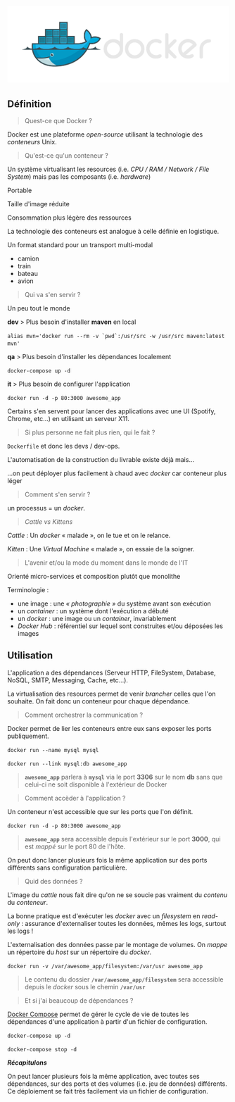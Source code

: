 # ![](/doc/img/docker_logo.png)


## Définition


> Quest-ce que Docker ?

Docker est une plateforme *open-source* utilisant la technologie des *conteneurs* Unix.


> Qu'est-ce qu'un conteneur ?

Un système virtualisant les resources (i.e. *CPU / RAM / Network / File System*) mais pas les composants (i.e. *hardware*)


Portable

Taille d'image réduite

Consommation plus légère des ressources


La technologie des conteneurs est analogue à celle définie en logistique.


Un format standard pour un transport multi-modal
* camion
* train
* bateau
* avion


> Qui va s'en servir ?

Un peu tout le monde


**dev** > Plus besoin d'installer **maven** en local

```alias mvn='docker run --rm -v `pwd`:/usr/src -w /usr/src maven:latest mvn'```


**qa** > Plus besoin d'installer les dépendances localement

```docker-compose up -d```


**it** > Plus besoin de configurer l'application

```docker run -d -p 80:3000 awesome_app```


Certains s'en servent pour lancer des applications avec une UI (Spotify, Chrome, etc...) en utilisant un serveur X11.


> Si plus personne ne fait plus rien, qui le fait ?

`Dockerfile` et donc les devs / dev-ops.


L'automatisation de la construction du livrable existe déjà mais...

...on peut déployer plus facilement à chaud avec *docker* car conteneur plus léger


> Comment s'en servir ?

un processus = un *docker*.


> *Cattle vs Kittens*

*Cattle* : Un *docker* « malade », on le tue et on le relance.

*Kitten* : Une *Virtual Machine* « malade », on essaie de la soigner.


> L'avenir et/ou la mode du moment dans le monde de l'IT

Orienté micro-services et composition plutôt que monolithe


Terminologie :
* une image : une *« photographie »* du système avant son exécution
* un *container* : un système dont l'exécution a débuté
* un *docker* : une image ou un *container*, invariablement
* *Docker Hub* : référentiel sur lequel sont construites et/ou déposées les images


## Utilisation


L'application a des dépendances (Serveur HTTP, FileSystem, Database, NoSQL, SMTP, Messaging, Cache, etc...).

La virtualisation des resources permet de venir *brancher* celles que l'on souhaite. On fait donc un conteneur pour chaque dépendance.


> Comment orchestrer la communication ?

Docker permet de lier les conteneurs entre eux sans exposer les ports publiquement.

`docker run --name mysql mysql`

`docker run --link mysql:db awesome_app`

> **`awesome_app`** parlera à **`mysql`** via le port **3306** sur le nom **db** sans que celui-ci ne soit disponible à l'extérieur de Docker


> Comment accèder à l'application ?

Un conteneur n'est accessible que sur les ports que l'on définit.

`docker run -d -p 80:3000 awesome_app`

> **`awesome_app`** sera accessible depuis l'extérieur sur le port **3000**, qui est *mappé* sur le port 80 de l'hôte.


On peut donc lancer plusieurs fois la même application sur des ports différents sans configuration particulière.


> Quid des données ?


L'image du *cattle* nous fait dire qu'on ne se soucie pas vraiment du *contenu* du *conteneur*.

La bonne pratique est d'exécuter les *docker* avec un *filesystem* en *read-only* : assurance d'externaliser toutes les données, mêmes les logs, surtout les logs !


L'externalisation des données passe par le montage de volumes. On *mappe* un répertoire du *host* sur un répertoire du *docker*.

`docker run -v /var/awesome_app/filesystem:/var/usr awesome_app`

> Le contenu du dossier **`/var/awesome_app/filesystem`** sera accessible depuis le *docker* sous le chemin **`/var/usr`**


> Et si j'ai beaucoup de dépendances ?

[Docker Compose](https://docs.docker.com/compose/) permet de gérer le cycle de vie de toutes les dépendances d'une application à partir d'un fichier de configuration.

`docker-compose up -d`

`docker-compose stop -d`


***Récapitulons***

On peut lancer plusieurs fois la même application, avec toutes ses dépendances, sur des ports et des volumes (i.e. jeu de données) différents. Ce déploiement se fait très facilement via un fichier de configuration.
